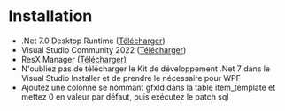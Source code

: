 # Installation

- .Net 7.0 Desktop Runtime ([Télécharger](https://dotnet.microsoft.com/en-us/download/dotnet/thank-you/runtime-desktop-7.0.9-windows-x64-installer))
- Visual Studio Community 2022 ([Télécharger](https://visualstudio.microsoft.com/fr/thank-you-downloading-visual-studio/?sku=Community&channel=Release&version=VS2022&source=VSLandingPage&cid=2030&workload=dotnet-dotnetwebcloud&passive=false#dotnet))
- ResX Manager ([Télécharger](https://marketplace.visualstudio.com/items?itemName=TomEnglert.ResXManager))
- N'oubliez pas de télécharger le Kit de développement .Net 7 dans le Visual Studio Installer et de prendre le nécessaire pour WPF
- Ajoutez une colonne se nommant gfxId dans la table item_template et mettez 0 en valeur par défaut, puis exécutez le patch sql
